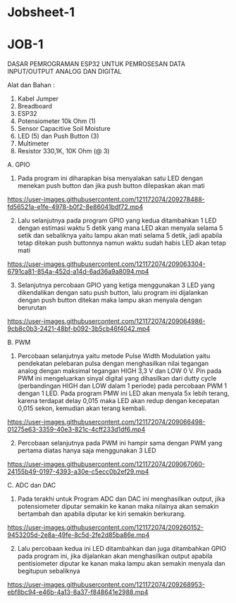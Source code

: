 # Jobsheet-1
# JOB-1
DASAR PEMROGRAMAN ESP32 UNTUK PEMROSESAN DATA INPUT/OUTPUT ANALOG DAN DIGITAL


Alat dan Bahan :
1) Kabel Jumper
2) Breadboard
3) ESP32
4) Potensiometer 10k Ohm (1)
5) Sensor Capacitive Soil Moisture
6) LED (5) dan Push Button (3)
7) Multimeter
8) Resistor 330,1K, 10K Ohm (@ 3)


A. GPIO
1. Pada program ini diharapkan bisa menyalakan satu LED dengan menekan push button dan jika push button dilepaskan akan mati

https://user-images.githubusercontent.com/121172074/209278488-fd56521a-e1fe-4978-b0f2-8e86041bdf72.mp4

2. Lalu selanjutnya pada program GPIO yang kedua ditambahkan 1 LED dengan estimasi waktu 5 detik yang mana LED akan menyala selama 5 setik dan sebaliknya yaitu lampu akan mati selama 5 detik, jadi apabila tetap ditekan push buttonnya namun waktu sudah habis LED akan tetap mati

https://user-images.githubusercontent.com/121172074/209063304-6791ca81-854a-452d-a14d-6ad36a9a8094.mp4

3. Selanjutnya percobaan GPIO yang ketiga menggunakan 3 LED yang dikendalikan dengan satu push button, lalu program ini dijalankan dengan push button ditekan maka lampu akan menyala dengan berurutan

https://user-images.githubusercontent.com/121172074/209064986-9cb8c0b3-2421-48bf-b092-3b5cb46f4042.mp4


B. PWM
1. Percobaan selanjutnya yaitu metode Pulse Width Modulation yaitu pendekatan pelebaran pulsa dengan menghasilkan nilai tegangan analog dengan maksimal tegangan HIGH 3,3 V dan LOW 0 V. Pin pada PWM ini mengeluarkan sinyal digital yang dihasilkan dari dutty cycle (perbandingan HIGH dan LOW dalam 1 periode) pada percobaan PWM 1 dengan 1 LED. Pada program PMW ini LED akan menyala 5x lebih terang, karena terdapat delay 0,015 maka LED akan redup dengan kecepatan 0,015 sekon, kemudian akan terang kembali.

https://user-images.githubusercontent.com/121172074/209066498-01275e63-3359-40e3-821c-4cff233d1df6.mp4

2. Percobaan selanjutnya pada PWM ini hampir sama dengan PWM yang pertama diatas hanya saja menggunakan 3 LED

https://user-images.githubusercontent.com/121172074/209067060-24155b49-0197-4393-a30e-c5ecc0b2ef29.mp4


C. ADC dan DAC
1. Pada terakhi untuk Program ADC dan DAC ini menghasilkan output, jika potensiometer diputar semakin ke kanan maka nilainya akan semakin bertambah dan apabila diputar ke kiri semakin berkurang. 

https://user-images.githubusercontent.com/121172074/209260152-9453205d-2e8a-49fe-8c5d-2fe2d85ba86e.mp4

2. Lalu percobaan kedua ini LED ditambahkan dan juga ditambahkan GPIO pada program ini, jika dijalankan akan menghasilkan output apabila pentisiometer diputar ke kanan maka lampu akan semakin menyala dan begitupun sebaliknya

https://user-images.githubusercontent.com/121172074/209268953-ebf8bc94-e46b-4a13-8a37-f848641e2988.mp4




 

